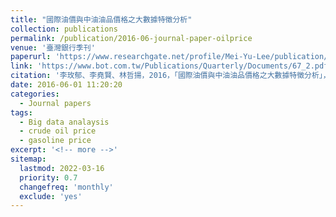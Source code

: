 ```yaml
---
title: "國際油價與中油油品價格之大數據特徵分析"
collection: publications
permalink: /publication/2016-06-journal-paper-oilprice
venue: '臺灣銀行季刊'
paperurl: 'https://www.researchgate.net/profile/Mei-Yu-Lee/publication/309730937_guojiyoujiayuzhongyouyoupinjiagezhidashujutezhengfenxi/links/5820069d08ae40da2cb2597e/guojiyoujiayuzhongyouyoupinjiagezhidashujutezhengfenxi.pdf'
link: 'https://www.bot.com.tw/Publications/Quarterly/Documents/67_2.pdf'
citation: '李玫郁、李堯賢、林哲揚，2016，「國際油價與中油油品價格之大數據特徵分析」，臺灣銀行季刊，第67卷第2期，第53-78頁。'
date: 2016-06-01 11:20:20
categories:
  - Journal papers
tags:
  - Big data analaysis
  - crude oil price
  - gasoline price 
excerpt: '<!-- more -->'
sitemap:
  lastmod: 2022-03-16
  priority: 0.7
  changefreq: 'monthly'
  exclude: 'yes'
---
```





